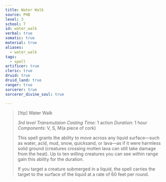 ```yaml
---
title: Water Walk
source: PHB
level: 3
school: T
id: water_walk
verbal: true
somatic: true
material: true
aliases:
  - water_walk
tags:
  - spell
artificer: true
cleric: true
druid: true
druid_land: true
ranger: true
sorcerer: true
sorcerer_divine_soul: true

---
```

>[!tip] Water Walk
>
> *3rd level Transmutaion*
> *Casting Time:* 1 action
> *Duration:* 1 hour
> *Components:* V, S, M(a piece of cork)
>
>This spell grants the ability to move across any liquid surface—such as water, acid, mud, snow, quicksand, or lava—as if it were harmless solid ground (creatures crossing molten lava can still take damage from the heat). Up to ten willing creatures you can see within range gain this ability for the duration.
>
>If you target a creature submerged in a liquid, the spell carries the target to the surface of the liquid at a rate of 60 feet per round.
>

